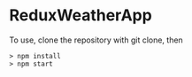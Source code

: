 # ReduxWeatherApp

To use, clone the repository with git clone, then
```
> npm install
> npm start
```


